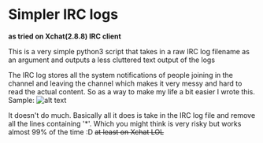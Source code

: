 # Simpler IRC logs

**as tried on Xchat(2.8.8) IRC client**

This is a very simple python3 script that takes in a raw IRC log filename as an argument and outputs a less cluttered text output of the logs

The IRC log stores all the system notifications of people joining in the channel and leaving the channel which makes it very messy and hard to read the actual content. So as a way to make my life a bit easier I wrote this.
Sample:
![alt text](https://github.com/zetolhousa/logread/asset/samplelog.png "sample log")

It doesn't do much. Basically all it does is take in the IRC log file and remove all the lines containing '\*'. Which you might think is very risky but works almost 99% of the time :D ~~at least on Xchat LOL~~
